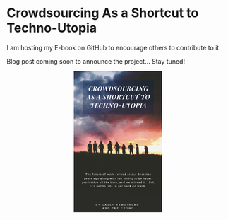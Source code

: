 # Crowdsourcing As a Shortcut to Techno-Utopia

I am hosting my E-book on GitHub to encourage others to contribute to it.

Blog post coming soon to announce the project... Stay tuned!

<div style="text-align:center"><img src ="https://raw.githubusercontent.com/CrowdsourcingKC/crowdsourcingshortcut/master/images/cover.png" alt="book cover" width="200"/></div>
